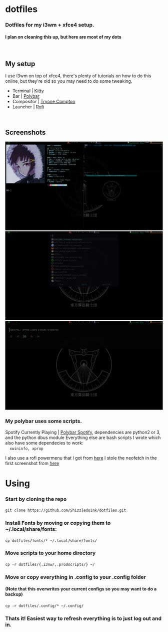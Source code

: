 # dotfiles
### Dotfiles for my i3wm + xfce4 setup.
#### I plan on cleaning this up, but here are most of my dots
<br/>

## My setup
I use i3wm on top of xfce4, there's plenty of tutorials on how to do this online, but they're old so you may need to do some tweaking.
- Terminal   | [Kitty](https://sw.kovidgoyal.net/kitty/)
- Bar        | [Polybar](https://github.com/polybar/polybar)
- Compositor | [Tryone Compton](https://github.com/tryone144/compton)
- Launcher   | [Rofi](https://github.com/davatorium/rofi)
<br/>

## Screenshots
![Terminals and Feh](./term-feh-preview.png)
![Rofi](./rofi-preview.png)
![Powermenu](./powermenu-preview.png)


### My polybar uses some scripts.
Spotify Currently Playing | [Polybar Spotify](https://github.com/Jvanrhijn/polybar-spotify), dependencies are python2 or 3, and the python dbus module
Everything else are bash scripts I wrote which also have some dependecies to work: <br/> 
`  xwininfo, xprop`

I also use a rofi powermenu that I got from [here](https://github.com/adi1090x/rofi)
I stole the neofetch in the first screenshot from [here](https://gist.github.com/Talljoe/929e205a08c1add22e7b325e35cac74d)

# Using
### Start by cloning the repo
`git clone https://github.com/Shizzledoink/dotfiles.git`
### Install Fonts by moving or copying them to ~/.local/share/fonts:
`cp dotfiles/fonts/* ~/.local/share/fonts/`
### Move scripts to your home directory
`cp -r dotfiles/{.i3nw/,.prodscripts/} ~/`
### Move or copy everything in .config to your .config folder
#### (Note that this overwrites your current configs so you may want to do a backup)
`cp -r dotfiles/.config/* ~/.config/`
### Thats it! Easiest way to refresh everything is to just log out and in.
